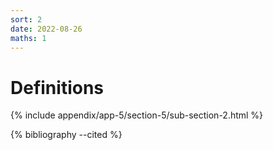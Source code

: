 ```yaml
---
sort: 2
date: 2022-08-26
maths: 1
---
```


# Definitions

{% include appendix/app-5/section-5/sub-section-2.html %}

{% bibliography --cited %}

